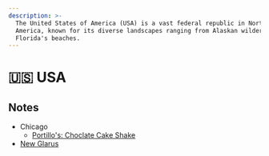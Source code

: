 ```yaml
---
description: >-
  The United States of America (USA) is a vast federal republic in North
  America, known for its diverse landscapes ranging from Alaskan wilderness to
  Florida's beaches.
---
```


# 🇺🇸 USA

## Notes

* Chicago
  * [Portillo's: Choclate Cake Shake](https://www.youtube.com/watch?v=6Xf858oNEak)
* [New Glarus](https://www.youtube.com/watch?v=rhBQp1dpDZ8)
